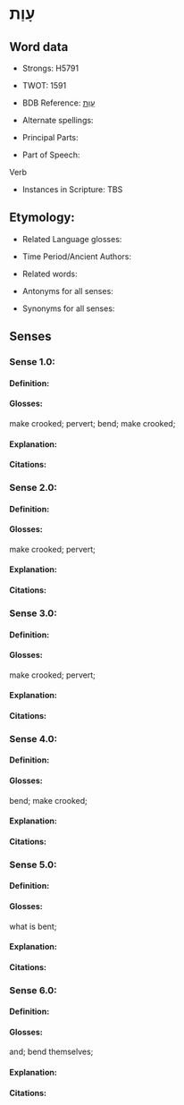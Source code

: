 # עָוַת

<!-- Status: S2="NeedsEdits" -->
<!-- Lexica used for edits:   -->

## Word data

* Strongs: H5791

* TWOT: 1591

* BDB Reference: [עָוַת](rc://en/bdb/dict/p.bt.aa)

* Alternate spellings:

* Principal Parts:

* Part of Speech:

Verb

* Instances in Scripture: TBS

## Etymology:

* Related Language glosses:

* Time Period/Ancient Authors:

* Related words:

* Antonyms for all senses:

* Synonyms for all senses:

## Senses

### Sense 1.0:

#### Definition:

#### Glosses:

make crooked; pervert; bend; make crooked; 

#### Explanation:

#### Citations:



### Sense 2.0:

#### Definition:

#### Glosses:

make crooked; pervert; 

#### Explanation:

#### Citations:



### Sense 3.0:

#### Definition:

#### Glosses:

make crooked; pervert; 

#### Explanation:

#### Citations:



### Sense 4.0:

#### Definition:

#### Glosses:

bend; make crooked; 

#### Explanation:

#### Citations:



### Sense 5.0:

#### Definition:

#### Glosses:

what is bent; 

#### Explanation:

#### Citations:



### Sense 6.0:

#### Definition:

#### Glosses:

and; bend themselves; 

#### Explanation:

#### Citations:



